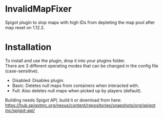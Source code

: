 # InvalidMapFixer
Spigot plugin to stop maps with high IDs from depleting the map pool after map reset on 1.12.2.

# Installation

To install and use the plugin, drop it into your plugins folder.  
There are 3 different operating modes that can be changed in the config file (case-sensitive).  
 - Disabled: Disables plugin.  
 - Basic: Deletes null maps from containers when interacted with.  
 - Full: Also deletes null maps when picked up by players (default).

Building needs Spigot API, build it or download from here:  
https://hub.spigotmc.org/nexus/content/repositories/snapshots/org/spigotmc/spigot-api/
